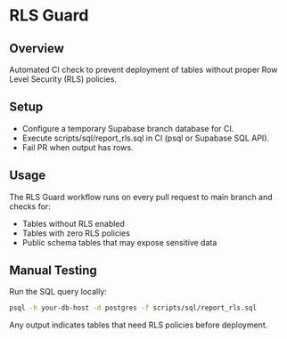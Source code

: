 # RLS Guard

## Overview
Automated CI check to prevent deployment of tables without proper Row Level Security (RLS) policies.

## Setup
- Configure a temporary Supabase branch database for CI.
- Execute scripts/sql/report_rls.sql in CI (psql or Supabase SQL API).
- Fail PR when output has rows.

## Usage
The RLS Guard workflow runs on every pull request to main branch and checks for:
- Tables without RLS enabled
- Tables with zero RLS policies
- Public schema tables that may expose sensitive data

## Manual Testing
Run the SQL query locally:
```bash
psql -h your-db-host -d postgres -f scripts/sql/report_rls.sql
```

Any output indicates tables that need RLS policies before deployment.